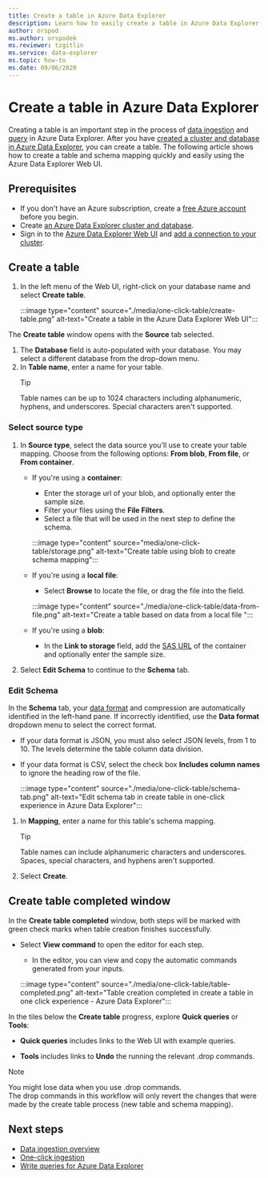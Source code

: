 ```yaml
---
title: Create a table in Azure Data Explorer
description: Learn how to easily create a table in Azure Data Explorer with the one-click experience.
author: orspod
ms.author: orspodek
ms.reviewer: tzgitlin
ms.service: data-explorer
ms.topic: how-to
ms.date: 09/06/2020
---
```


# Create a table in Azure Data Explorer

Creating a table is an important step in the process of [data ingestion](ingest-data-overview.md) and [query](write-queries.md) in Azure Data Explorer. After you have [created a cluster and database in Azure Data Explorer](create-cluster-database-portal.md), you can create a table. The following article shows how to create a table and schema mapping quickly and easily using the Azure Data Explorer Web UI. 

## Prerequisites

* If you don't have an Azure subscription, create a [free Azure account](https://azure.microsoft.com/free/) before you begin.
* Create [an Azure Data Explorer cluster and database](create-cluster-database-portal.md).
* Sign in to the [Azure Data Explorer Web UI](https://dataexplorer.azure.com/) and [add a connection to your cluster](web-query-data.md#add-clusters).

## Create a table

1. In the left menu of the Web UI, right-click on your database name and select **Create table**.

    :::image type="content" source="./media/one-click-table/create-table.png" alt-text="Create a table in the Azure Data Explorer Web UI":::

The **Create table** window opens with the **Source** tab selected.
1. The **Database** field is auto-populated with your database. You may select a different database from the drop-down menu.
1. In **Table name**, enter a name for your table. 
    > [!TIP]
    >  Table names can be up to 1024 characters including alphanumeric, hyphens, and underscores. Special characters aren't supported.

### Select source type

1. In **Source type**, select the data source you'll use to create your table mapping. Choose from the following options: **From blob**, **From file**, or **From container**.
   
    
    * If you're using a **container**:
        * Enter the storage url of your blob, and optionally enter the sample size. 
        * Filter your files using the **File Filters**. 
        * Select a file that will be used in the next step to define the schema.

        :::image type="content" source="media/one-click-table/storage.png" alt-text="Create table using blob to create schema mapping":::
    
    * If you're using a **local file**:
        * Select **Browse** to locate the file, or drag the file into the field.

        :::image type="content" source="./media/one-click-table/data-from-file.png" alt-text="Create a table based on data from a local file ":::

    * If you're using a **blob**:
        * In the **Link to storage** field, add the [SAS URL](/azure/vs-azure-tools-storage-explorer-blobs#get-the-sas-for-a-blob-container) of the container and optionally enter the sample size. 

1. Select **Edit Schema** to continue to the **Schema** tab.

### Edit Schema

In the **Schema** tab, your [data format](ingest-data-one-click.md#file-formats) and compression are automatically identified in the left-hand pane. If incorrectly identified, use the **Data format** dropdown menu to select the correct format.

   * If your data format is JSON, you must also select JSON levels, from 1 to 10. The levels determine the table column data division.
   * If your data format is CSV, select the check box **Includes column names** to ignore the heading row of the file.

        :::image type="content" source="./media/one-click-table/schema-tab.png" alt-text="Edit schema tab in create table in one-click experience in Azure Data Explorer":::
 
1. In **Mapping**, enter a name for this table's schema mapping. 
    > [!TIP]
    >  Table names can include alphanumeric characters and underscores. Spaces, special characters, and hyphens aren't supported.
1. Select **Create**.

## Create table completed window

In the **Create table completed** window, both steps will be marked with green check marks when table creation finishes successfully.

* Select **View command** to open the editor for each step. 
    * In the editor, you can view and copy the automatic commands generated from your inputs.
    
    :::image type="content" source="./media/one-click-table/table-completed.png" alt-text="Table creation completed in create a table in one click experience - Azure Data Explorer":::
 
In the tiles below the **Create table** progress, explore **Quick queries** or **Tools**:

* **Quick queries** includes links to the Web UI with example queries.

* **Tools** includes links to **Undo** the running the relevant .drop commands.

> [!NOTE]
> You might lose data when you use .drop commands.<br>
> The drop commands in this workflow will only revert the changes that were made by the create table process (new table and schema mapping).

## Next steps

* [Data ingestion overview](ingest-data-overview.md)
* [One-click ingestion](ingest-data-one-click.md)
* [Write queries for Azure Data Explorer](write-queries.md)  
